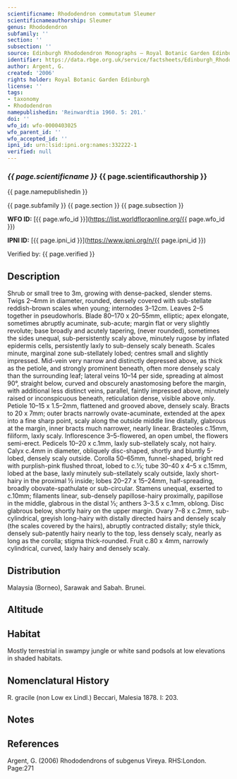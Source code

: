```yaml
---
scientificname: Rhododendron commutatum Sleumer
scientificnameauthorship: Sleumer
genus: Rhododendron
subfamily: ''
section: ''
subsection: ''
source: Edinburgh Rhododendron Monographs – Royal Botanic Garden Edinburgh
identifier: https://data.rbge.org.uk/service/factsheets/Edinburgh_Rhododendron_Monographs.xhtml
author: Argent, G.
created: '2006'
rights holder: Royal Botanic Garden Edinburgh
license: ''
tags:
- taxonomy
- Rhododendron
namepublishedin: 'Reinwardtia 1960. 5: 201.'
doi: ''
wfo_id: wfo-0000403025
wfo_parent_id: ''
wfo_accepted_id: ''
ipni_id: urn:lsid:ipni.org:names:332222-1
verified: null
---
```

### _{{ page.scientificname }}_ {{ page.scientificauthorship }}
 {{ page.namepublishedin }}

{{ page.subfamily }} {{ page.section }} {{ page.subsection }}

**WFO ID:** [{{ page.wfo_id }}](https://list.worldfloraonline.org/{{ page.wfo_id }})

**IPNI ID:** [{{ page.ipni_id }}](https://www.ipni.org/n/{{ page.ipni_id }})

Verified by: {{ page.verified }}



## Description
Shrub or small tree to 3m, growing with dense-packed, slender stems. Twigs 2–4mm in diameter, rounded, densely covered with sub-stellate reddish-brown scales when young; internodes 3–12cm. Leaves 2–5 together in pseudowhorls. Blade 80–170 x 20–55mm, elliptic; apex elongate, sometimes abruptly acuminate, sub-acute; margin flat or very slightly revolute; base broadly and acutely tapering, (never rounded), sometimes the sides unequal, sub-persistently scaly above, minutely rugose by inflated epidermis cells, persistently laxly to sub-densely scaly beneath. Scales minute, marginal zone sub-stellately lobed; centres small and slightly impressed. Mid-vein very narrow and distinctly depressed above, as thick as the petiole, and strongly prominent beneath, often more densely scaly than the surrounding leaf; lateral veins 10–14 per side, spreading at almost 90°, straight below, curved and obscurely anastomosing before the margin, with additional less distinct veins, parallel, faintly impressed above, minutely raised or inconspicuous beneath, reticulation dense, visible above only. Petiole 10–15 x 1.5–2mm, flattened and grooved above, densely scaly. Bracts to 20 x 7mm; outer bracts narrowly ovate-acuminate, extended at the apex into a fine sharp point, scaly along the outside middle line distally, glabrous at the margin, inner bracts much narrower, nearly linear. Bracteoles c.15mm, filiform, laxly scaly. Inflorescence 3–5-flowered, an open umbel, the flowers semi-erect. Pedicels 10–20 x c.1mm, laxly sub-stellately scaly, not hairy. Calyx c.4mm in diameter, obliquely disc-shaped, shortly and bluntly 5-lobed, densely scaly outside. Corolla 50–65mm, funnel-shaped, bright red with purplish-pink flushed throat, lobed to c.1⁄3; tube 30–40 x 4–5 x c.15mm, lobed at the base, laxly minutely sub-stellately scaly outside, laxly short-hairy in the proximal ½ inside; lobes 20–27 x 15–24mm, half-spreading, broadly obovate-spathulate or sub-circular. Stamens unequal, exserted to c.10mm; filaments linear, sub-densely papillose-hairy proximally, papillose in the middle, glabrous in the distal 1⁄3; anthers 3–3.5 x c.1mm, oblong. Disc glabrous below, shortly hairy on the upper margin. Ovary 7–8 x c.2mm, sub-cylindrical, greyish long-hairy with distally directed hairs and densely scaly (the scales covered by the hairs), abruptly contracted distally; style thick, densely sub-patently hairy nearly to the top, less densely scaly, nearly as long as the corolla; stigma thick-rounded. Fruit c.80 x 4mm, narrowly cylindrical, curved, laxly hairy and densely scaly.

## Distribution
Malaysia (Borneo), Sarawak and Sabah. Brunei.

## Altitude


## Habitat
Mostly terrestrial in swampy jungle or white sand podsols at low elevations in shaded habitats.

## Nomenclatural History
R. gracile (non Low ex Lindl.) Beccari, Malesia 1878. I: 203.
                       
## Notes


## References

Argent, G. (2006) Rhododendrons of subgenus Vireya. RHS:London. Page:271
